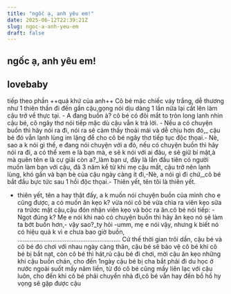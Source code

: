 ```yaml
---
title: "ngốc ạ, anh yêu em!"
date: 2025-06-12T22:39:21Z
slug: ngoc-a-anh-yeu-em
draft: false
---
```


## ngốc ạ, anh yêu em!

## lovebaby

tiếp theo phần ++quá khứ của anh++
Cô bé mặc chiếc váy trắng, dễ thương như 1 thiên thần đi đến gần cậu,gọng nói dịu dàng 1 lần nữa lại cất lên làm cậu trở về thực tại. - A đang buồn à? cô bé có đôi mắt to tròn long lanh nhìn cậu bé, cô ngây thơ nói tiếp mặc dù cậu vẫn k trả lời. - Nếu a có chuyện buồn thì hãy nói ra đi, nói ra sẽ cảm thấy thoải mái và dễ chịu hơn đó,_ cậu bé đó vẫn lạnh lùng im lặng để cho cô bé ngây thơ tiếp tục độc thọai.- Nè, sao a k nói gì thế, e đang nói chuyện với a đó, nếu có chuyện buồn thì hãy nói ra đi, a có thể xem e là bạn mà, e sẽ k nói với ai đâu, e sẽ giữ bí mật,à mà quên tên e là cự giải còn a?_làm bạn ư, đây là lần đầu tiên có người muốn làm bạn với cậu, đã 3 năm kể từ khi mẹ cậu mất, cậu trở nên lạnh lùng, khó gần và bạn bè của cậu ngày càng ít đi,-Nè, a nói gì đi chứ,_cô bé bắt đầu bực tức sau 1 hồi độc thọai.- Thiên yết, tên tôi là thiên yết.
- thiên yết, tên a hay thật đấy, a k muốn nói chuyện buồn của mình cho e cũng được, a có muốn ăn kẹo k? vừa nói cô bé vừa chìa ra viên kẹo sữa ra trứơc mặt cậu,cậu đón nhận viên kẹo   và bóc ra ăn.cô bé nói tiếp:
-Ngọt đúng k? Mẹ e nói khi naò có chuyện buồn thì hãy ăn kẹo nó sẽ làm ta bớt buồn hơn,- vậy sao?_ty hỏi
-umm, mẹ e nói vậy, nhưng k biết nó có hiệu quả k vì e chưa bao giờ buồn,
...........................................................
Cứ thế thời gian trôi dần, cậu bé và cô bé đó chơi với nhau ngày càng thân, cậu bé sẽ bảo vệ cô bé khi cô bé bị bắt nạt, còn cô bé thì hát,rủ cậu bé đi chơi, mời cậu ăn kẹo những khi cậu buồn chán, cho đến 1ngày cậu bé bị cha bắt phải đi du học ở nước ngoài suốt mấy năm liền, từ đó cô bé cũng mấy liên lạc với cậu luôn, cho đến khi cô bé phải chuyển nhà đi,cô bé vẫn hay đến bồ hồ hy vọng sẽ gặp được cậu